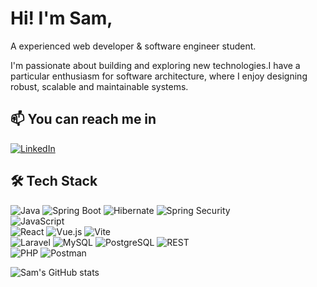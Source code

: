 # Hi! I'm Sam, 
A experienced web developer & software engineer student.

I'm passionate about building and exploring new technologies.I have a particular enthusiasm for software architecture, where I enjoy designing robust, scalable and maintainable systems.


## 📫 You can reach me in   
[![LinkedIn](https://img.shields.io/badge/LinkedIn-0077B5?style=for-the-badge&logo=linkedin&logoColor=white)](https://linkedin.com/sam-leonetti)

## 🛠 Tech Stack  

![Java](https://img.shields.io/badge/Java-11-red) ![Spring Boot]([https://img.shields.io/badge/Spring_Boot-6DB33F?style=flat-square&logo=spring&logoColor=white](https://img.shields.io/badge/Spring_Boot-6DB33F?style=for-the-badge&logo=spring-boot&logoColor=white)) ![Hibernate](https://img.shields.io/badge/Hibernate-59666C?style=for-the-badge&logo=Hibernate&logoColor=white) ![Spring Security](https://img.shields.io/badge/Spring_Security-6DB33F?style=for-the-badge&logo=Spring-Security&logoColor=white)   
![JavaScript](https://img.shields.io/badge/JavaScript-ES6-yellow)  
![React](https://img.shields.io/badge/React-61DAFB?style=flat-square&logo=react&logoColor=black) ![Vue.js](https://img.shields.io/badge/Vue.js-42b883?style=flat-square&logo=vue.js&logoColor=white) ![Vite](https://img.shields.io/badge/Vite-B73BFE?style=for-the-badge&logo=vite&logoColor=FFD62E)  
![Laravel](https://img.shields.io/badge/Laravel-FF2D20?style=for-the-badge&logo=laravel&logoColor=white)
![MySQL](https://img.shields.io/badge/MySQL-4479A1?style=flat-square&logo=mysql&logoColor=white)
![PostgreSQL](https://img.shields.io/badge/PostgreSQL-336791?style=flat-square&logo=postgresql&logoColor=white)
![REST](https://img.shields.io/badge/REST-00A400?style=flat-square)  
![PHP](https://img.shields.io/badge/PHP-777BB4?style=for-the-badge&logo=php&logoColor=white) 
![Postman](https://img.shields.io/badge/Postman-FF6C37?style=for-the-badge&logo=Postman&logoColor=white)


![Sam's GitHub stats](https://github-readme-stats.vercel.app/api?username=sammielab&show_icons=true&theme=radical)

<!--
**sammielab/sammielab** is a ✨ _special_ ✨ repository because its `README.md` (this file) appears on your GitHub profile.

Here are some ideas to get you started:

- 🔭 I’m currently working on ...
- 🌱 I’m currently learning ...
 I’m looking for 
- 😄 Pronouns: ...

